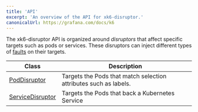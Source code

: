 ```yaml
---
title: 'API'
excerpt: 'An overview of the API for xk6-disruptor.'
canonicalUrl: https://grafana.com/docs/k6
---
```


The xk6-disruptor API is organized around _disruptors_ that affect specific targets such as pods or services. These disruptors can inject different types of [faults](/javascript-api/xk6-disruptor/api/faults) on their targets.

| Class | Description |
| ----- | ----------- |
| [PodDisruptor](/javascript-api/xk6-disruptor/api/poddisruptor) | Targets the  Pods that match selection attributes such as labels.|
| [ServiceDisruptor](/javascript-api/xk6-disruptor/api/servicedisruptor) | Targets the Pods that back a Kubernetes Service |